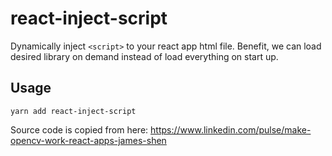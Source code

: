 # react-inject-script

Dynamically inject `<script>` to your react app html file. Benefit, we can load desired library on demand instead of load everything on start up.

## Usage
`yarn add react-inject-script`

Source code is copied from here: https://www.linkedin.com/pulse/make-opencv-work-react-apps-james-shen